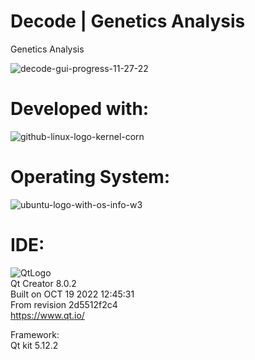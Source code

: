 # Decode | Genetics Analysis
Genetics Analysis 

![decode-gui-progress-11-27-22](https://user-images.githubusercontent.com/22214754/204402547-38394c1f-7ece-4941-86ea-95d7c7b1e5e1.gif)  

# Developed with:  

![github-linux-logo-kernel-corn](https://user-images.githubusercontent.com/22214754/196063512-495e0624-c344-4b32-9507-0f4fbc85a633.png)      

# **Operating System:**    

![ubuntu-logo-with-os-info-w3](https://user-images.githubusercontent.com/22214754/196061656-421dd522-86bc-4596-aa12-04a51b8627d3.png)                

# **IDE:**       
![QtLogo](https://user-images.githubusercontent.com/22214754/179895211-d52559ab-35df-4fcc-bf69-7377739330d4.png)    
Qt Creator 8.0.2      
Built on OCT 19 2022 12:45:31    
From revision 2d5512f2c4   
https://www.qt.io/   

Framework:    
Qt kit 5.12.2    
